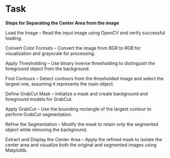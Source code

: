 # Task

**Steps for Separating the Center Area from the image**


Load the Image – Read the input image using OpenCV and verify successful loading.

Convert Color Formats – Convert the image from BGR to RGB for visualization and grayscale for processing.

Apply Thresholding – Use binary inverse thresholding to distinguish the foreground object from the background.

Find Contours – Detect contours from the thresholded image and select the largest one, assuming it represents the main object.

Define GrabCut Mask – Initialize a mask and create background and foreground models for GrabCut.

Apply GrabCut – Use the bounding rectangle of the largest contour to perform GrabCut segmentation.

Refine the Segmentation – Modify the mask to retain only the segmented object while removing the background.

Extract and Display the Center Area – Apply the refined mask to isolate the center area and visualize both the original and segmented images using Matplotlib.
